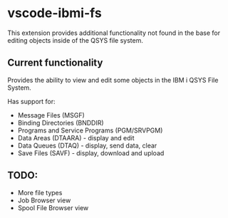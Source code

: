 # vscode-ibmi-fs

This extension provides additional functionality not found in the base for editing objects inside of the QSYS file system.

## Current functionality

Provides the ability to view and edit some objects in the IBM i QSYS File System.

Has support for:

* Message Files (MSGF)
* Binding Directories (BNDDIR)
* Programs and Service Programs (PGM/SRVPGM)
* Data Areas (DTAARA) - display and edit
* Data Queues (DTAQ) - display, send data, clear
* Save Files (SAVF) - display, download and upload

## TODO:

* More file types
* Job Browser view
* Spool File Browser view
